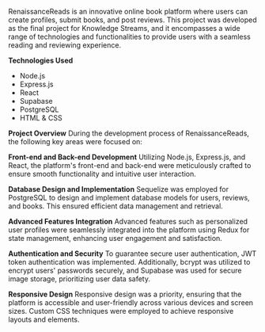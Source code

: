RenaissanceReads is an innovative online book platform where users can create profiles, submit books, and post reviews. This project was developed as the final project for Knowledge Streams, and it encompasses a wide range of technologies and functionalities to provide users with a seamless reading and reviewing experience.

**Technologies Used**
- Node.js
- Express.js
- React
- Supabase
- PostgreSQL
- HTML & CSS

**Project Overview**
During the development process of RenaissanceReads, the following key areas were focused on:

**Front-end and Back-end Development**
Utilizing Node.js, Express.js, and React, the platform's front-end and back-end were meticulously crafted to ensure smooth functionality and intuitive user interaction.

**Database Design and Implementation**
Sequelize was employed for PostgreSQL to design and implement database models for users, reviews, and books. This ensured efficient data management and retrieval.

**Advanced Features Integration**
Advanced features such as personalized user profiles were seamlessly integrated into the platform using Redux for state management, enhancing user engagement and satisfaction.

**Authentication and Security**
To guarantee secure user authentication, JWT token authentication was implemented. Additionally, bcrypt was utilized to encrypt users' passwords securely, and Supabase was used for secure image storage, prioritizing user data safety.

**Responsive Design**
Responsive design was a priority, ensuring that the platform is accessible and user-friendly across various devices and screen sizes. Custom CSS techniques were employed to achieve responsive layouts and elements.
